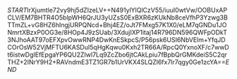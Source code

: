 $START$lrXjumtle72vy9hj5dZIzeLV++N491ylYlQlCzV55/iuuI0wtVw/OOBUxAPCLV/EM7BHTR4O5blpWH6QrJU3yUZsS0ExBXR6zKUkNb8ceVfhP3Yzwg3BTTmZL+vG8HZ6hIngjURPQNcd+Bhj4EZ/oJt7FMxg57K1X0/eLM7qGNDu1JONmrtXBzxP0OG3e/8HOp4J9zSUab/3XdujIXP1itaj14R796DN596QWFpODkT3NJhoAAT97oEFXpvOwwRNP4DwKnESkpcS/P56psk6USI6NbVElm+YfqJDCOrOsW52VjMFTU6KASDuI5qHgKqwu0Kxh2TR66A/RpcQ0YxnoXF/c7wwDt6istwDgIEfEpgaYP6QU2ZIwl7Lq9ZcZbo6jtCAkLpiu7fBpbQrGMKdeiS5C2qrTHZ+2INrY9H2+RAVndmE3TZ1GR7b1UrVKX4SLQZl6fx7lr7qgy0Ge1zcYA==$END$